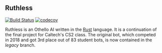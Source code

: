 Ruthless
--------

[![Build Status](https://travis-ci.org/ejaszewski/ruthless.svg?branch=master)](https://travis-ci.org/ejaszewski/ruthless)
[![codecov](https://codecov.io/gh/ejaszewski/ruthless/branch/master/graph/badge.svg)](https://codecov.io/gh/ejaszewski/ruthless)

Ruthless is an Othello AI written in the [Rust] language. It is a continuation
of the final project for Caltech's CS2 class. The original bot, which competed
in 2018 and got 3rd place out of 83 student bots, is now contained in the
*legacy* branch.

[Rust]: https://www.rust-lang.org
